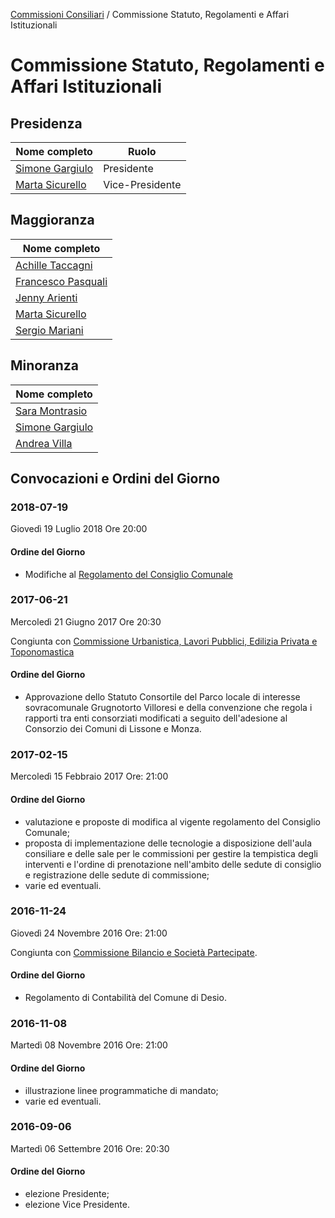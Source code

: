 [Commissioni Consiliari](/data/commissioni-consiliari.md) / Commissione Statuto, Regolamenti e Affari Istituzionali

# Commissione Statuto, Regolamenti e Affari Istituzionali

## Presidenza

| Nome completo | Ruolo |
| ------------- | ----- |
| [Simone Gargiulo](/data/persone/simone-gargiulo.md) | Presidente |
| [Marta Sicurello](/data/persone/marta-sicurello.md) | Vice-Presidente |

## Maggioranza

| Nome completo |
| ------------- |
| [Achille Taccagni](/data/persone/achille-taccagni.md) |
| [Francesco Pasquali](/data/persone/francesco-pasquali.md) |
| [Jenny Arienti](/data/persone/jenny-arienti.md) |
| [Marta Sicurello](/data/persone/marta-sicurello.md) |
| [Sergio Mariani](/data/persone/sergio-mariani.md) |

## Minoranza

| Nome completo |
| ------------- |
| [Sara Montrasio](/data/persone/sara-montrasio.md) |
| [Simone Gargiulo](/data/persone/simone-gargiulo.md) |
| [Andrea Villa](/data/persone/andrea-villa.md) |

## Convocazioni e Ordini del Giorno

### 2018-07-19

Giovedì 19 Luglio 2018
Ore 20:00

#### Ordine del Giorno

- Modifiche al [Regolamento del Consiglio Comunale](/data/regolamento-consiglio-comunale.md)
 
### 2017-06-21

Mercoledì 21 Giugno 2017
Ore 20:30

Congiunta con [Commissione Urbanistica, Lavori Pubblici, Edilizia Privata e Toponomastica](/data/commissioni-consiliari/urbanistica-lavori-pubblici-edilizia-privata-toponomastica.md)

#### Ordine del Giorno

- Approvazione dello Statuto Consortile del Parco locale di interesse sovracomunale Grugnotorto Villoresi e della convenzione che regola i rapporti tra enti consorziati modificati a seguito dell'adesione al Consorzio dei Comuni di Lissone e Monza.

### 2017-02-15

Mercoledì 15 Febbraio 2017
Ore: 21:00

#### Ordine del Giorno

- valutazione e proposte di modifica al vigente regolamento del Consiglio Comunale;
- proposta di implementazione delle tecnologie a disposizione dell'aula consiliare e delle sale per le commissioni per gestire la tempistica degli interventi e l'ordine di prenotazione nell'ambito delle sedute di consiglio e registrazione delle sedute di commissione;
- varie ed eventuali.

### 2016-11-24

Giovedì 24 Novembre 2016
Ore: 21:00

Congiunta con [Commissione Bilancio e Società Partecipate](/data/commissioni-consiliari/bilancio-e-societa-partecipate.md).

#### Ordine del Giorno

- Regolamento di Contabilità del Comune di Desio.

### 2016-11-08

Martedì 08 Novembre 2016
Ore: 21:00

#### Ordine del Giorno

- illustrazione linee programmatiche di mandato;
- varie ed eventuali.

### 2016-09-06

Martedì 06 Settembre 2016
Ore: 20:30

#### Ordine del Giorno

- elezione Presidente;
- elezione Vice Presidente.
